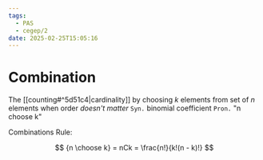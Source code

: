 ```yaml
---
tags:
  - PAS
  - cegep/2
date: 2025-02-25T15:05:16
---
```


# Combination

The [[counting#^5d51c4|cardinality]] by choosing $k$ elements from set of $n$ elements when order *doesn't matter*
`Syn.` binomial coefficient
`Pron.` "n choose k"

Combinations Rule:

$$
{n \choose k} = nCk = \frac{n!}{k!(n - k)!}
$$
